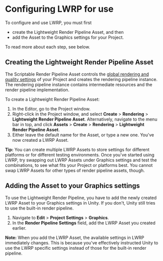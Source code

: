 # Configuring LWRP for use

To configure and use LWRP, you must first 

- create the Lightweight Render Pipeline Asset, and then
- add the Asset to the Graphics settings for your Project.

To read more about each step, see below.

## Creating the Lightweight Render Pipeline Asset

The Scriptable Render Pipeline Asset controls the [global rendering and quality settings](lwrp-asset.md) of your Project and creates the rendering pipeline instance. The rendering pipeline instance contains intermediate resources and the render pipeline implementation.

To create a Lightweight Render Pipeline Asset:

1. In the Editor, go to the Project window.
2. Right-click in the Project window, and select  __Create__ &gt; __Rendering__ > __Lightweight__ __Render Pipeline Asset__. Alternatively, navigate to the menu bar in top, and click __Assets__ > __Create__ > __Rendering__ > __Lightweight Render Pipeline Asset__.
3. Either leave the default name for the Asset, or type a new one. You've now created a LWRP Asset.

**Tip:** You can create multiple LWRP Assets to store settings for different platforms or for different testing environments. Once you've started using LWRP, try swapping out LWRP Assets under Graphics settings and test the combinations, to see what fits your Project or platforms best. You cannot swap LWRP Assets for other types of render pipeline assets, though.



## Adding the Asset to your Graphics settings

To use the Lightweight Render Pipeline, you have to add the newly created LWRP Asset to your Graphics settings in Unity. If you don't, Unity still tries to use the built-in render pipeline.

1. Navigate to __Edit__ > __Project Settings__ > __Graphics__. 
2. In the __Render Pipeline Settings__ field, add the LWRP Asset you created earlier.

**Note:** When you add the LWRP Asset, the available settings in LWRP immediately changes. This is because you've effectively instructed Unity to use the LWRP specific settings instead of those for the built-in render pipeline.